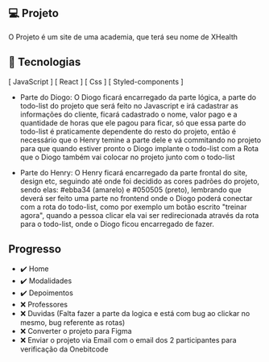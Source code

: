 ## 💻 Projeto
O Projeto é um site de uma academia, que terá seu nome de XHealth

## 🚀 Tecnologias
[ JavaScript ]
[ React ]
[ Css ]
[ Styled-components ]

- Parte do Diogo:
O Diogo ficará encarregado da parte lógica, a parte do todo-list do projeto que será feito no Javascript e irá cadastrar as informações do cliente,
ficará cadastrado o nome, valor pago e a quantidade de horas que ele pagou para ficar, só que essa parte do todo-list é praticamente dependente do resto do projeto, então é necessário que o Henry temine a parte dele e vá commitando no projeto para que quando estiver pronto o Diogo implante o todo-list com a Rota que o Diogo também vai colocar no projeto junto com o todo-list

- Parte do Henry:
O Henry ficará encarregado da parte frontal do site, design etc, seguindo até onde foi decidido as cores padrões do projeto, sendo elas: #ebba34 (amarelo) e #050505 (preto),
lembrando que deverá ser feito uma parte no frontend onde o Diogo poderá conectar com a rota do todo-list, como por exemplo um botão escrito "treinar agora",
quando a pessoa clicar ela vai ser redirecionada através da rota para o todo-list, onde o Diogo ficou encarregado de fazer.

## Progresso
- ✔️ Home
- ✔️ Modalidades
- ✔️ Depoimentos
- ❌ Professores
- ❌ Duvidas (Falta fazer a parte da logica e está com bug ao clickar no mesmo, bug referente as rotas)
- ❌ Converter o projeto para Figma
- ❌ Enviar o projeto via Email com o email dos 2 participantes para verificação da Onebitcode
  
